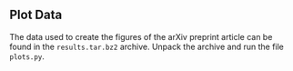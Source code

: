 ## Plot Data

The data used to create the figures of the arXiv preprint article can be
found in the `results.tar.bz2` archive. Unpack the archive and run the
file `plots.py`.
